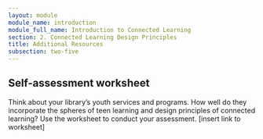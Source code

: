 ```yaml
---
layout: module
module_name: introduction
module_full_name: Introduction to Connected Learning
section: 2. Connected Learning Design Principles
title: Additional Resources
subsection: two-five
---
```


## Self-assessment worksheet
Think about your library’s youth services and programs. How well do they incorporate the spheres of teen learning and design principles of connected learning? Use the worksheet to conduct your assessment. 
[insert link to worksheet]
